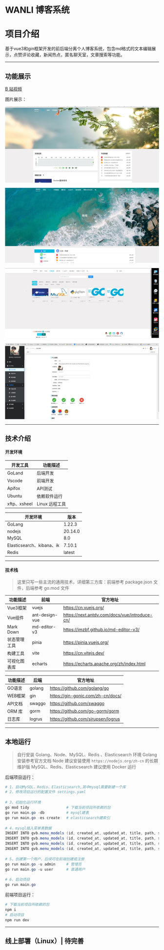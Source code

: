# WANLI 博客系统

## 
# 项目介绍

基于vue3和gin框架开发的前后端分离个人博客系统，包含md格式的文本编辑展示，点赞评论收藏，新闻热点，匿名聊天室，文章搜索等功能。

---

## 功能展示


[B 站视频]()

图片展示：

![aa](imgs/boke.png)

![aa1](imgs/a14.png)

![aa2](imgs/a13.png)

![aa3](imgs/a12.png)

---

## 技术介绍

#### 开发环境

| 开发工具        |功能描述			
|-------------|--|
| GoLand      |后端开发		
| Vscode      |前端开发			
| Apifox      |API测试			
| Ubuntu      |依赖软件运行
| xftp、xsheel |Linux 远程工具

| 开发环境                    | 版本     |
|-------------------------|--------|
| GoLang                  | 1.22.3 |
| nodejs                  | 20.14.0 |
| MySQL                   | 8.0    |
| Elasticsearch、kibana、ik | 7.10.1 |
| Redis                   | latest |

---

#### 技术栈

> 这里只写一些主流的通用技术，详细第三方库：前端参考 package.json 文件，后端参考 go.mod 文件

|功能描述|前端|官方地址|
|--|--|--|
|Vue3框架|vuejs|https://cn.vuejs.org/
|Vue组件|ant-design-vue|https://next.antdv.com/docs/vue/introduce-cn/
|Mark Down|md-editor-v3|https://imzbf.github.io/md-editor-v3/
|状态管理工具|pinia|https://pinia.vuejs.org/|
|构建工具|vite|https://cn.vitejs.dev/
|可视化图表库|echarts|https://echarts.apache.org/zh/index.html|

|功能描述|后端|官方地址|
|--|--|--|
|GO语言|golang|https://github.com/golang/go
|WEB框架|gin|https://gin-gonic.com/zh-cn/docs/
|API文档|swaggo|https://github.com/swaggo
|ORM 库|gorm|https://github.com/go-gorm/gorm
|日志库|logrus|https://github.com/sirupsen/logrus
---

## 本地运行

> 自行安装 Golang、Node、MySQL、Redis 、Elasticsearch 环境
> Golang 安装参考官方文档
> Node 建议安装使用 `https://nodejs.org/zh-cn` 的长期维护版
> MySQL、Redis、Elasticsearch 建议使用 Docker 运行

后端项目运行：

```powershell
# 1、启动MySQL、Redis、Elasticsearch,其中mysql需要新建一个库
# 2、修改项目运行的配置文件 settings.yaml

# 3、初始化运行环境
go mod tidy 				# 下载当前项目所依赖的包
go run main.go -db 			# mysql建表
go run main.go -es create	# elasticsearch建索引

# 4、mysql插入菜单表数据
INSERT INTO gvb.menu_models (id, created_at, updated_at, title, path, slogan, abstract, abstract_time, banner_time, sort) VALUES (1, NOW(), NOW(), '首页', '/', '众神眷恋的幻想乡', '天寒地冻路远马亡又何妨', 5, 5, 1);
INSERT INTO gvb.menu_models (id, created_at, updated_at, title, path, slogan, abstract, abstract_time, banner_time, sort) VALUES (2, NOW(), NOW(), '新闻', '/news', '新闻三分钟，知晓天下事', '震惊!男人看了会沉默，女人看了会流泪!不转不是中国人!',  5, 5, 2);
INSERT INTO gvb.menu_models (id, created_at, updated_at, title, path, slogan, abstract, abstract_time, banner_time, sort) VALUES (3, NOW(), NOW(), '文章搜索', '/search', '文章搜索', '文章搜索',  5, 5, 3);
INSERT INTO gvb.menu_models (id, created_at, updated_at, title, path, slogan, abstract, abstract_time, banner_time, sort) VALUES (4, NOW(), NOW(),'聊天室', '/chat_group', '聊天室', '聊天室',  5, 5, 4);

# 5、创建第一个用户，后续可在前端创建或注册
go run main.go -u admin		# 管理员
go run main.go -u user		# 普通用户

# 6、启动项目
go run main.go
```

前端项目运行：

```powershell
# 下载当前项目所依赖的包
npm i
# 启动项目
npm run dev
```

---

## 线上部署（Linux）| 待完善


